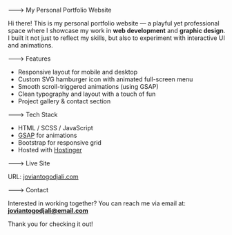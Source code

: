 ---> My Personal Portfolio Website

Hi there! This is my personal portfolio website — a playful yet professional space where I showcase my work in **web development** and **graphic design**. I built it not just to reflect my skills, but also to experiment with interactive UI and animations.

---> Features
- Responsive layout for mobile and desktop
- Custom SVG hamburger icon with animated full-screen menu
- Smooth scroll-triggered animations (using GSAP)
- Clean typography and layout with a touch of fun
- Project gallery & contact section

---> Tech Stack
- HTML / SCSS / JavaScript
- [GSAP](https://greensock.com/gsap/) for animations
- Bootstrap for responsive grid
- Hosted with [Hostinger](https://www.hostinger.com/id)

---> Live Site

URL: [joviantogodjali.com](https://joviantogodjali.com)

---> Contact

Interested in working together? You can reach me via email at: **joviantogodjali@email.com**

Thank you for checking it out!
